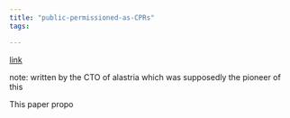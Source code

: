 ```yaml
---
title: "public-permissioned-as-CPRs"
tags: 

---
```


[link](https://www.linkedin.com/pulse/public-permissioned-blockchains-common-pool-resources-jesus-ruiz/)

note: written by the CTO of alastria which was supposedly the pioneer of this 

This paper propo